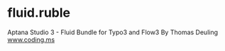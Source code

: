 fluid.ruble
===========

Aptana Studio 3 - Fluid Bundle for Typo3 and Flow3
By Thomas Deuling
www.coding.ms